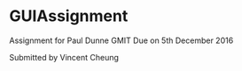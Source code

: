 # GUIAssignment
Assignment for Paul Dunne GMIT
Due on 5th December 2016

Submitted by Vincent Cheung
